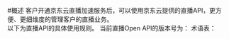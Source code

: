 #概述
        客户开通京东云直播加速服务后，可以使用京东云提供的直播API，更方便、更细维度的管理客户的直播业务。      
    以下为直播API的具体使用规则。
        当前直播Open API的版本号为：
        术语表：
